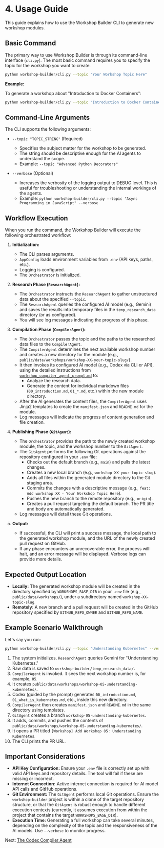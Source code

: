 # 4. Usage Guide

This guide explains how to use the Workshop Builder CLI to generate new workshop modules.

## Basic Command

The primary way to use Workshop Builder is through its command-line interface (`cli.py`). The most basic command requires you to specify the topic for the workshop you want to create.

```bash
python workshop-builder/cli.py --topic "Your Workshop Topic Here"
```

**Example:**

To generate a workshop about "Introduction to Docker Containers":
```bash
python workshop-builder/cli.py --topic "Introduction to Docker Containers"
```

## Command-Line Arguments

The CLI supports the following arguments:

*   `--topic "TOPIC_STRING"` (Required)
    *   Specifies the subject matter for the workshop to be generated.
    *   The string should be descriptive enough for the AI agents to understand the scope.
    *   Example: `--topic "Advanced Python Decorators"`

*   `--verbose` (Optional)
    *   Increases the verbosity of the logging output to DEBUG level. This is useful for troubleshooting or understanding the internal workings of the agents.
    *   Example: `python workshop-builder/cli.py --topic "Async Programming in JavaScript" --verbose`

## Workflow Execution

When you run the command, the Workshop Builder will execute the following orchestrated workflow:

1.  **Initialization:**
    *   The CLI parses arguments.
    *   `AppConfig` loads environment variables from `.env` (API keys, paths, etc.).
    *   Logging is configured.
    *   The `Orchestrator` is initialized.

2.  **Research Phase (`ResearchAgent`):**
    *   The `Orchestrator` instructs the `ResearchAgent` to gather unstructured data about the specified `--topic`.
    *   The `ResearchAgent` queries the configured AI model (e.g., Gemini) and saves the results into temporary files in the `temp_research_data` directory (or as configured).
    *   You will see log messages indicating the progress of this phase.

3.  **Compilation Phase (`CompilerAgent`):**
    *   The `Orchestrator` passes the topic and the paths to the researched data files to the `CompilerAgent`.
    *   The `CompilerAgent` determines the next available workshop number and creates a new directory for the module (e.g., `public/data/workshops/workshop-XX-your-topic-slug/`).
    *   It then invokes its configured AI model (e.g., Codex via CLI or API), using the detailed instructions from [`workshop_compiler_agent_prompt.md`](../workshop_compiler_agent_prompt.md) to:
        *   Analyze the research data.
        *   Generate the content for individual markdown files (`00_introduction.md`, `01_*.md`, etc.) within the new module directory.
    *   After the AI generates the content files, the `CompilerAgent` uses Jinja2 templates to create the `manifest.json` and `README.md` for the module.
    *   Log messages will indicate the progress of content generation and file creation.

4.  **Publishing Phase (`GitAgent`):**
    *   The `Orchestrator` provides the path to the newly created workshop module, the topic, and the workshop number to the `GitAgent`.
    *   The `GitAgent` performs the following Git operations against the repository configured in your `.env` file:
        *   Checks out the default branch (e.g., `main`) and pulls the latest changes.
        *   Creates a new local branch (e.g., `workshop-XX-your-topic-slug`).
        *   Adds all files within the generated module directory to the Git staging area.
        *   Commits the changes with a descriptive message (e.g., `feat: Add workshop XX - Your Workshop Topic Here`).
        *   Pushes the new branch to the remote repository (e.g., `origin`).
        *   Creates a pull request targeting the default branch. The PR title and body are automatically generated.
    *   Log messages will detail these Git operations.

5.  **Output:**
    *   If successful, the CLI will print a success message, the local path to the generated workshop module, and the URL of the newly created pull request on GitHub.
    *   If any phase encounters an unrecoverable error, the process will halt, and an error message will be displayed. Verbose logs can provide more details.

## Expected Output Location

-   **Locally:** The generated workshop module will be created in the directory specified by `WORKSHOPS_BASE_DIR` in your `.env` file (e.g., `public/data/workshops/`), under a subdirectory named `workshop-XX-topic-slug`.
-   **Remotely:** A new branch and a pull request will be created in the GitHub repository specified by `GITHUB_REPO_OWNER` and `GITHUB_REPO_NAME`.

## Example Scenario Walkthrough

Let's say you run:
```bash
python workshop-builder/cli.py --topic "Understanding Kubernetes" --verbose
```

1.  The system initializes. `ResearchAgent` queries Gemini for "Understanding Kubernetes."
2.  Raw data is saved to `workshop-builder/temp_research_data/`.
3.  `CompilerAgent` is invoked. It sees the next workshop number is, for example, `05`.
4.  It creates `public/data/workshops/workshop-05-understanding-kubernetes/`.
5.  Codex (guided by the prompt) generates `00_introduction.md`, `01_what_is_kubernetes.md`, etc., inside this new directory.
6.  `CompilerAgent` then creates `manifest.json` and `README.md` in the same directory using templates.
7.  `GitAgent` creates a branch `workshop-05-understanding-kubernetes`.
8.  It adds, commits, and pushes the contents of `public/data/workshops/workshop-05-understanding-kubernetes/`.
9.  It opens a PR titled `[Workshop] Add Workshop 05: Understanding Kubernetes`.
10. The CLI prints the PR URL.

## Important Considerations

*   **API Key Configuration:** Ensure your `.env` file is correctly set up with valid API keys and repository details. The tool will fail if these are missing or incorrect.
*   **Internet Connection:** Active internet connection is required for AI model API calls and GitHub operations.
*   **Git Environment:** The `GitAgent` performs local Git operations. Ensure the `workshop-builder` project is within a clone of the target repository structure, or that the `GitAgent` is robust enough to handle different execution contexts (currently, it assumes execution from within the project that contains the target `WORKSHOPS_BASE_DIR`).
*   **Execution Time:** Generating a full workshop can take several minutes, depending on the complexity of the topic and the responsiveness of the AI models. Use `--verbose` to monitor progress.

Next: [The Codex Compiler Agent](./05_codex_compiler_agent.md)